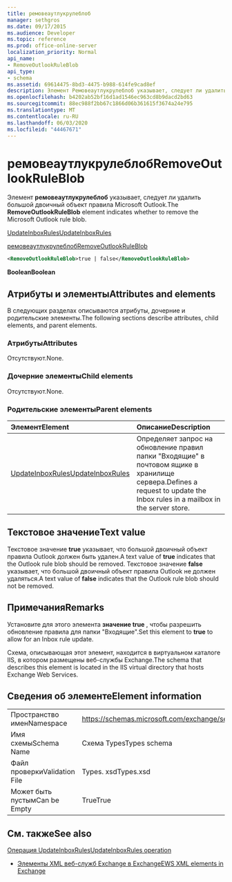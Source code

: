 ```yaml
---
title: ремовеаутлукрулеблоб
manager: sethgros
ms.date: 09/17/2015
ms.audience: Developer
ms.topic: reference
ms.prod: office-online-server
localization_priority: Normal
api_name:
- RemoveOutlookRuleBlob
api_type:
- schema
ms.assetid: 69614475-8bd3-4475-b988-614fe9cad8ef
description: Элемент Ремовеаутлукрулеблоб указывает, следует ли удалить большой двоичный объект правила Microsoft Outlook.
ms.openlocfilehash: b4202ab52bf16d1ad1546ec963cd8b9dacd2bd63
ms.sourcegitcommit: 88ec988f2bb67c1866d06b361615f3674a24e795
ms.translationtype: MT
ms.contentlocale: ru-RU
ms.lasthandoff: 06/03/2020
ms.locfileid: "44467671"
---
```

# <a name="removeoutlookruleblob"></a><span data-ttu-id="d0e99-103">ремовеаутлукрулеблоб</span><span class="sxs-lookup"><span data-stu-id="d0e99-103">RemoveOutlookRuleBlob</span></span>

<span data-ttu-id="d0e99-104">Элемент **ремовеаутлукрулеблоб** указывает, следует ли удалить большой двоичный объект правила Microsoft Outlook.</span><span class="sxs-lookup"><span data-stu-id="d0e99-104">The **RemoveOutlookRuleBlob** element indicates whether to remove the Microsoft Outlook rule blob.</span></span> 
  
[<span data-ttu-id="d0e99-105">UpdateInboxRules</span><span class="sxs-lookup"><span data-stu-id="d0e99-105">UpdateInboxRules</span></span>](updateinboxrules.md)
  
[<span data-ttu-id="d0e99-106">ремовеаутлукрулеблоб</span><span class="sxs-lookup"><span data-stu-id="d0e99-106">RemoveOutlookRuleBlob</span></span>](removeoutlookruleblob.md)
  
```XML
<RemoveOutlookRuleBlob>true | false</RemoveOutlookRuleBlob>
```

 <span data-ttu-id="d0e99-107">**Boolean**</span><span class="sxs-lookup"><span data-stu-id="d0e99-107">**Boolean**</span></span>
## <a name="attributes-and-elements"></a><span data-ttu-id="d0e99-108">Атрибуты и элементы</span><span class="sxs-lookup"><span data-stu-id="d0e99-108">Attributes and elements</span></span>

<span data-ttu-id="d0e99-109">В следующих разделах описываются атрибуты, дочерние и родительские элементы.</span><span class="sxs-lookup"><span data-stu-id="d0e99-109">The following sections describe attributes, child elements, and parent elements.</span></span>
  
### <a name="attributes"></a><span data-ttu-id="d0e99-110">Атрибуты</span><span class="sxs-lookup"><span data-stu-id="d0e99-110">Attributes</span></span>

<span data-ttu-id="d0e99-111">Отсутствуют.</span><span class="sxs-lookup"><span data-stu-id="d0e99-111">None.</span></span>
  
### <a name="child-elements"></a><span data-ttu-id="d0e99-112">Дочерние элементы</span><span class="sxs-lookup"><span data-stu-id="d0e99-112">Child elements</span></span>

<span data-ttu-id="d0e99-113">Отсутствуют.</span><span class="sxs-lookup"><span data-stu-id="d0e99-113">None.</span></span>
  
### <a name="parent-elements"></a><span data-ttu-id="d0e99-114">Родительские элементы</span><span class="sxs-lookup"><span data-stu-id="d0e99-114">Parent elements</span></span>

|<span data-ttu-id="d0e99-115">**Элемент**</span><span class="sxs-lookup"><span data-stu-id="d0e99-115">**Element**</span></span>|<span data-ttu-id="d0e99-116">**Описание**</span><span class="sxs-lookup"><span data-stu-id="d0e99-116">**Description**</span></span>|
|:-----|:-----|
|[<span data-ttu-id="d0e99-117">UpdateInboxRules</span><span class="sxs-lookup"><span data-stu-id="d0e99-117">UpdateInboxRules</span></span>](updateinboxrules.md) <br/> |<span data-ttu-id="d0e99-118">Определяет запрос на обновление правил папки "Входящие" в почтовом ящике в хранилище сервера.</span><span class="sxs-lookup"><span data-stu-id="d0e99-118">Defines a request to update the Inbox rules in a mailbox in the server store.</span></span>  <br/> |
   
## <a name="text-value"></a><span data-ttu-id="d0e99-119">Текстовое значение</span><span class="sxs-lookup"><span data-stu-id="d0e99-119">Text value</span></span>

<span data-ttu-id="d0e99-120">Текстовое значение **true** указывает, что большой двоичный объект правила Outlook должен быть удален.</span><span class="sxs-lookup"><span data-stu-id="d0e99-120">A text value of **true** indicates that the Outlook rule blob should be removed.</span></span> <span data-ttu-id="d0e99-121">Текстовое значение **false** указывает, что большой двоичный объект правила Outlook не должен удаляться.</span><span class="sxs-lookup"><span data-stu-id="d0e99-121">A text value of **false** indicates that the Outlook rule blob should not be removed.</span></span> 
  
## <a name="remarks"></a><span data-ttu-id="d0e99-122">Примечания</span><span class="sxs-lookup"><span data-stu-id="d0e99-122">Remarks</span></span>

<span data-ttu-id="d0e99-123">Установите для этого элемента **значение true** , чтобы разрешить обновление правила для папки "Входящие".</span><span class="sxs-lookup"><span data-stu-id="d0e99-123">Set this element to **true** to allow for an Inbox rule update.</span></span> 
  
<span data-ttu-id="d0e99-124">Схема, описывающая этот элемент, находится в виртуальном каталоге IIS, в котором размещены веб-службы Exchange.</span><span class="sxs-lookup"><span data-stu-id="d0e99-124">The schema that describes this element is located in the IIS virtual directory that hosts Exchange Web Services.</span></span>
  
## <a name="element-information"></a><span data-ttu-id="d0e99-125">Сведения об элементе</span><span class="sxs-lookup"><span data-stu-id="d0e99-125">Element information</span></span>

|||
|:-----|:-----|
|<span data-ttu-id="d0e99-126">Пространство имен</span><span class="sxs-lookup"><span data-stu-id="d0e99-126">Namespace</span></span>  <br/> |https://schemas.microsoft.com/exchange/services/2006/types  <br/> |
|<span data-ttu-id="d0e99-127">Имя схемы</span><span class="sxs-lookup"><span data-stu-id="d0e99-127">Schema Name</span></span>  <br/> |<span data-ttu-id="d0e99-128">Схема Types</span><span class="sxs-lookup"><span data-stu-id="d0e99-128">Types schema</span></span>  <br/> |
|<span data-ttu-id="d0e99-129">Файл проверки</span><span class="sxs-lookup"><span data-stu-id="d0e99-129">Validation File</span></span>  <br/> |<span data-ttu-id="d0e99-130">Types. xsd</span><span class="sxs-lookup"><span data-stu-id="d0e99-130">Types.xsd</span></span>  <br/> |
|<span data-ttu-id="d0e99-131">Может быть пустым</span><span class="sxs-lookup"><span data-stu-id="d0e99-131">Can be Empty</span></span>  <br/> |<span data-ttu-id="d0e99-132">True</span><span class="sxs-lookup"><span data-stu-id="d0e99-132">True</span></span>  <br/> |
   
## <a name="see-also"></a><span data-ttu-id="d0e99-133">См. также</span><span class="sxs-lookup"><span data-stu-id="d0e99-133">See also</span></span>



[<span data-ttu-id="d0e99-134">Операция UpdateInboxRules</span><span class="sxs-lookup"><span data-stu-id="d0e99-134">UpdateInboxRules operation</span></span>](updateinboxrules-operation.md)


- [<span data-ttu-id="d0e99-135">Элементы XML веб-служб Exchange в Exchange</span><span class="sxs-lookup"><span data-stu-id="d0e99-135">EWS XML elements in Exchange</span></span>](ews-xml-elements-in-exchange.md)

